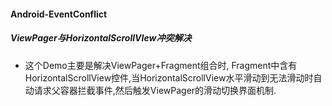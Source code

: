 #### Android-EventConflict
##### ViewPager与HorizontalScrollVIew冲突解决
- 这个Demo主要是解决ViewPager+Fragment组合时, Fragment中含有HorizontalScrollView控件,当HorizontalScrollView水平滑动到无法滑动时自动请求父容器拦截事件,然后触发ViewPager的滑动切换界面机制.